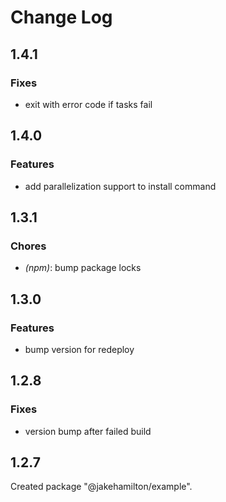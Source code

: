 # Change Log

## 1.4.1

### Fixes

- exit with error code if tasks fail


## 1.4.0

### Features

- add parallelization support to install command


## 1.3.1

### Chores

- _(npm)_: bump package locks


## 1.3.0

### Features

- bump version for redeploy


## 1.2.8

### Fixes

- version bump after failed build


## 1.2.7

Created package "@jakehamilton/example".

